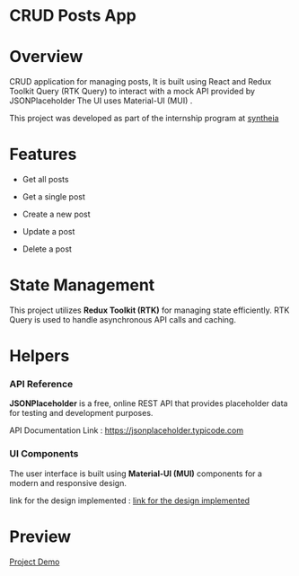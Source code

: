 <h1>CRUD Posts App</h1>

<h1>Overview</h1>

CRUD application for managing posts, It is built using React and Redux Toolkit Query (RTK Query) to interact with a mock API provided by JSONPlaceholder The UI uses Material-UI (MUI) .


This project was developed as part of the internship program at [syntheia](https://syntheia.io/)


<h1>Features</h1>
 
* Get all posts

* Get a single post

* Create a new post

* Update a post

* Delete a post

# State Management

This project utilizes **Redux Toolkit (RTK)** for managing state efficiently. RTK Query is used to handle asynchronous API calls and caching.

# Helpers

### API Reference
**JSONPlaceholder** is a free, online REST API that provides placeholder data for testing and development purposes.

API Documentation Link : https://jsonplaceholder.typicode.com

### UI Components

The user interface is built using **Material-UI (MUI)** components for a modern and responsive design.

link for the design implemented : [link for the design implemented](https://www.figma.com/design/hK5Qq5LVPZeSqz0kIfdr79/Form?node-id=0-1&p=f)

<h1> Preview </h1>

[Project Demo](https://drive.google.com/file/d/1s0vR9tLvHvx0vArkyIryupcP9BubQq_A/view?usp=sharing)

